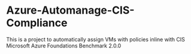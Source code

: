 # Azure-Automanage-CIS-Compliance
This is a project to automatically assign VMs with policies inline with CIS Microsoft Azure Foundations Benchmark 2.0.0
